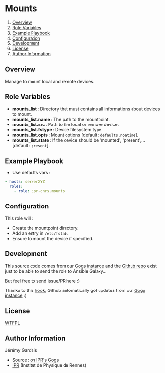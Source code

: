 # Mounts

1. [Overview](#overview)
2. [Role Variables](#role-variables)
3. [Example Playbook](#example-playbook)
4. [Configuration](#configuration)
5. [Development](#development)
5. [License](#license)
6. [Author Information](#author-information)

## Overview

Manage to mount local and remote devices.

## Role Variables

* **mounts_list** : Directory that must contains all informations about devices to mount.
* **mounts_list.name** : The path to the mountpoint.
* **mounts_list.src** : Path to the local or remove device.
* **mounts_list.fstype** : Device filesystem type.
* **mounts_list.opts** : Mount options [default : `defaults,noatime`].
* **mounts_list.state** : If the device should be 'mounted', 'present',… [default : `present`].

## Example Playbook

* Use defaults vars :

``` yml
- hosts: serverXYZ
  roles:
    - role: ipr-cnrs.mounts
```

## Configuration

This role will :
* Create the mountpoint directory.
* Add an entry in `/etc/fstab`.
* Ensure to mount the device if specified.

## Development

This source code comes from our [Gogs instance][mounts source] and the [Github repo][mounts github] exist just to be able to send the role to Ansible Galaxy…

But feel free to send issue/PR here :)

Thanks to this [hook][gogs to github hook], Github automatically got updates from our [Gogs instance][mounts source] :)

## License

[WTFPL][wtfpl website]

## Author Information

Jérémy Gardais
* Source : [on IPR's Gogs][mounts source]
* [IPR][ipr website] (Institut de Physique de Rennes)

[vars directory]: ./vars
[gogs to github hook]: https://stackoverflow.com/a/21998477
[mounts source]: https://git.ipr.univ-rennes1.fr/cellinfo/ansible.mounts
[mounts github]: https://github.com/ipr-cnrs/mounts
[wtfpl website]: http://www.wtfpl.net/about/
[ipr website]: https://ipr.univ-rennes1.fr/

